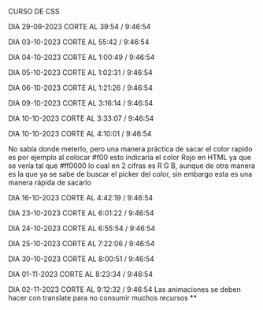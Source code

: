 CURSO DE CSS

DIA 29-09-2023 CORTE AL 39:54 / 9:46:54

DIA 03-10-2023 CORTE AL 55:42 / 9:46:54

DIA 04-10-2023 CORTE AL 1:00:49 / 9:46:54

DIA 05-10-2023 CORTE AL 1:02:31 / 9:46:54

DIA 06-10-2023 CORTE AL 1:21:26 / 9:46:54

DIA 09-10-2023 CORTE AL 3:16:14 / 9:46:54

DIA 10-10-2023 CORTE AL 3:33:07 / 9:46:54

DIA 10-10-2023 CORTE AL 4:10:01 / 9:46:54

No sabía donde meterlo, pero una manera práctica de sacar el color rapido es por ejemplo al colocar #f00 esto indicaría el color Rojo en HTML ya que se vería tal que #ff0000 lo cual en 2 cifras es R G B, aunque de otra manera es la que ya se sabe de buscar el picker del color, sin embargo esta es una manera rápida de sacarlo

DIA 16-10-2023 CORTE AL 4:42:19 / 9:46:54

DIA 23-10-2023 CORTE AL 6:01:22 / 9:46:54

DIA 24-10-2023 CORTE AL 6:55:54 / 9:46:54

DIA 25-10-2023 CORTE AL 7:22:06 / 9:46:54

DIA 30-10-2023 CORTE AL 8:00:51 / 9:46:54

DIA 01-11-2023 CORTE AL 8:23:34 / 9:46:54

DIA 02-11-2023 CORTE AL 9:12:32 / 9:46:54
Las animaciones se deben hacer con translate para no consumir muchos recursos \*\*
